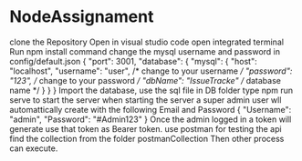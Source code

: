 # NodeAssignament
clone the Repository
Open in visual studio code
open integrated terminal 
Run npm install command
change the mysql username and password in config/default.json 
{
    "port": 3001,
    "database": {
      "mysql": {
        "host": "localhost",
        "username": "user", /* change to your username */
        "password": "123", /* change to your password */
        "dbName": "IssueTracke" /* database name */
      }
    }
}
Import the database, use the sql file in DB folder
type npm run serve to start the server 
when starting the server a super admin user wll automattically create with the following Email and Password
{
    "Username": "admin",
    "Password": "#Admin123"
}
Once the admin logged in a token will generate use that token as Bearer token.
use postman for testing the api find the collection from the folder postmanCollection
Then other process can execute.
